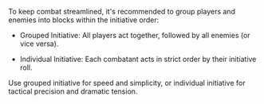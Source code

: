 To keep combat streamlined, it's recommended to group players and enemies into blocks within the initiative order:

- Grouped Initiative: All players act together, followed by all enemies (or vice versa).
    
- Individual Initiative: Each combatant acts in strict order by their initiative roll.
    

Use grouped initiative for speed and simplicity, or individual initiative for tactical precision and dramatic tension.